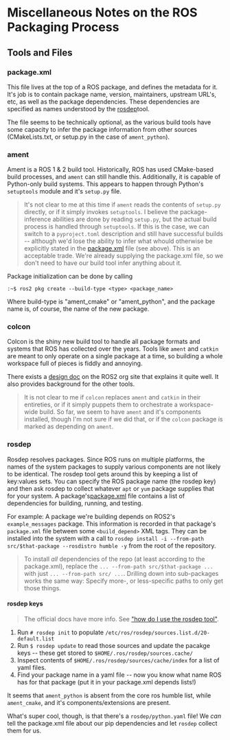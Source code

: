 # Miscellaneous Notes on the ROS Packaging Process

## Tools and Files

### package.xml

This file lives at the top of a ROS package, and defines the metadata for it. It's job is to contain package name, version, maintainers, upstream URL's, etc, as well as the package dependencies. These dependencies are specified as names understood by the [rosdep](#rosdep)tool.

The file seems to be technically optional, as the various build tools have some capacity to infer the package information from other sources (CMakeLists.txt, or setup.py in the case of `ament_python`).

### ament

Ament is a ROS 1 & 2 build tool. Historically, ROS has used CMake-based build processes, and `ament` can still handle this. Additionally, it is capable of Python-only build systems. This appears to happen through Python's `setuptools` module and it's `setup.py` file.

>It's not clear to me at this time if `ament` reads the contents of `setup.py` directly, or if it simply invokes `setuptools`. I believe the package-inference abilities are done by reading `setup.py`, but the actual build process is handled through `setuptools`. If this is the case, we can switch to a `pyproject.toml` description and still have successful builds -- although we'd lose the ability to infer what whould otherwise be explicitly stated in the [package.xml](#packagexml) file (see above). This is an acceptable trade. We're already supplying the package.xml file, so we don't need to have our build tool infer anything about it.

Package initialization can be done by calling

`:~$ ros2 pkg create --build-type <type> <package_name>`

Where build-type is "ament_cmake" or "ament_python", and the package name is, of course, the name of the new package.

### colcon

Colcon is the shiny new build tool to handle all package formats and systems that ROS has collected over the years. Tools like `ament` and `catkin` are meant to only operate on a single package at a time, so building a whole workspace full of pieces is fiddly and annoying.

There exists a [design doc](https://design.ros2.org/articles/build_tool.html) on the ROS2 org site that explains it quite well. It also provides background for the other tools.

> It is not clear to me if `colcon` replaces `ament` and `catkin` in their entireties, or if it simply puppets them to orchestrate a workspace-wide build. So far, we seem to have `ament` and it's components installed, though I'm not sure if we did that, or if the `colcon` package is marked as depending on `ament`.

### rosdep

Rosdep resolves packages. Since ROS runs on multiple platforms, the names of the system packages to supply various components are not likely to be identical. The rosdep tool gets around this by keeping a list of key:values sets. You can specify the ROS package name (the rosdep key) and then ask rosdep to collect whatever `apt` or `yum` package supplies that for your system. A package's[package.xml](#packagexml) file contains a list of dependencies for building, running, and testing.

For example: A package we're building depends on ROS2's `example_messages` package. This information is recorded in that package's `package.xml` file between some `<build_depend>` XML tags. They can be installed into the system with a call to `rosdep install -i --from-path src/$that-package --rosdistro humble -y` from the root of the repository.

> To install *all* dependencies of the repo (at least according to the package.xml), replace the `... --from-path src/$that-package ...` with just `... --from-path src/ ...`. Drilling down into sub-packages works the same way: Specify more-, or less-specific paths to only get those things.

#### rosdep keys

> The official docs have more info. See ["how do I use the rosdep tool"](https://docs.ros.org/en/foxy/Tutorials/Intermediate/Rosdep.html#how-do-i-use-the-rosdep-tool).

1. Run `# rosdep init` to populate `/etc/ros/rosdep/sources.list.d/20-default.list`
2. Run `$ rosdep update` to read those sources and update the pacakge keys -- these get stored to `$HOME/.ros/rosdep/sources.cache/`
3. Inspect contents of `$HOME/.ros/rosdep/sources/cache/index` for a list of yaml files.
4. Find your package name in a yaml file -- now you know what name ROS has for that package (put it in your package.xml depends lists!)

It seems that `ament_python` is absent from the core ros humble list, while `ament_cmake`, and it's components/extensions are present.

What's super cool, though, is that there's a `rosdep/python.yaml` file! We *can* tell the package.xml file about our pip dependencies and let `rosdep` collect them for us.
